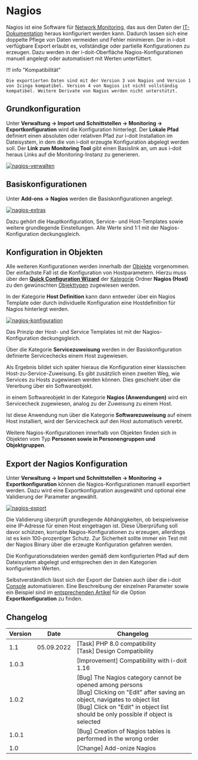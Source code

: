 # Nagios

Nagios ist eine Software für [Network Monitoring](index.md), das aus den Daten der [IT-Dokumentation](../../glossar.md) heraus konfiguriert werden kann. Dadurch lassen sich eine doppelte Pflege von Daten vermeiden und Fehler minimieren. Der in i-doit verfügbare Export erlaubt es, vollständige oder partielle Konfigurationen zu erzeugen. Dazu werden in der i-doit-Oberfläche Nagios-Konfigurationen manuell angelegt oder automatisiert mit Werten unterfüttert.

!!! info "Kompatibilität"

    Die exportierten Daten sind mit der Version 3 von Nagios und Version 1 von Icinga kompatibel. Version 4 von Nagios ist nicht vollständig kompatibel. Weitere Derivate von Nagios werden nicht unterstützt.

## Grundkonfiguration

Unter **Verwaltung → Import und Schnittstellen → Monitoring → Exportkonfiguration** wird die Konfiguration hinterlegt. Der **Lokale Pfad** definiert einen absoluten oder relativen Pfad zur i-doit Installation im Dateisystem, in dem die von i-doit erzeugte Konfiguration abgelegt werden soll. Der **Link zum Monitoring Tool** gibt einen Basislink an, um aus i-doit heraus Links auf die Monitoring-Instanz zu generieren.

[![nagios-verwalten](../../assets/images/de/automatisierung-und-integration/network-monitoring/nagios/1-nag.png)](../../assets/images/de/automatisierung-und-integration/network-monitoring/nagios/1-nag.png)

## Basiskonfigurationen

Unter **Add-ons → Nagios** werden die Basiskonfigurationen angelegt.

[![nagios-extras](../../assets/images/de/automatisierung-und-integration/network-monitoring/nagios/2-nag.png)](../../assets/images/de/automatisierung-und-integration/network-monitoring/nagios/2-nag.png)

Dazu gehört die Hauptkonfiguration, Service- und Host-Templates sowie weitere grundlegende Einstellungen. Alle Werte sind 1:1 mit der Nagios-Konfiguration deckungsgleich.

## Konfiguration in Objekten

Alle weiteren Konfigurationen werden innerhalb der [Objekte](../../grundlagen/struktur-it-dokumentation.md) vorgenommen. Der einfachste Fall ist die Konfiguration von Hostparametern. Hierzu muss über den [**Quick Configuration Wizard**](../../grundlagen/zurodnung-von-kategorien-zu-objekttypen.md) der [Kategorie](../../grundlagen/struktur-it-dokumentation.md) Ordner **Nagios (Host)** zu den gewünschten [Objekttypen](../../grundlagen/struktur-it-dokumentation.md) zugewiesen werden.

In der Kategorie **Host Definition** kann dann entweder über ein Nagios Template oder durch individuelle Konfiguration eine Hostdefinition für Nagios hinterlegt werden.

[![nagios-konfiguration](../../assets/images/de/automatisierung-und-integration/network-monitoring/nagios/3-nag.png)](../../assets/images/de/automatisierung-und-integration/network-monitoring/nagios/3-nag.png)

Das Prinzip der Host- und Service Templates ist mit der Nagios-Konfiguration deckungsgleich.

Über die Kategorie **Servicezuweisung** werden in der Basiskonfiguration definierte Servicechecks einem Host zugewiesen.

Als Ergebnis bildet sich später hieraus die Konfiguration einer klassischen Host-zu-Service-Zuweisung. Es gibt zusätzlich einen zweiten Weg, wie Services zu Hosts zugewiesen werden können. Dies geschieht über die Vererbung über ein Softwareobjekt.

in einem Softwareobjekt in der Kategorie **Nagios (Anwendungen)** wird ein Servicecheck zugewiesen, analog zu der Zuweisung zu einem Host.

Ist diese Anwendung nun über die Kategorie **Softwarezuweisung** auf einem Host installiert, wird der Servicecheck auf den Host automatisch vererbt.

Weitere Nagios-Konfigurationen innerhalb von Objekten finden sich in Objekten vom Typ **Personen sowie in Personengruppen und Objektgruppen**.


## Export der Nagios Konfiguration

Unter **Verwaltung → Import und Schnittstellen → Monitoring → Exportkonfiguration** können die Nagios-Konfigurationen manuell exportiert werden. Dazu wird eine Exportkonfiguration ausgewählt und optional eine Validierung der Parameter angewählt.

[![nagios-export](../../assets/images/de/automatisierung-und-integration/network-monitoring/nagios/4-nag.png)](../../assets/images/de/automatisierung-und-integration/network-monitoring/nagios/4-nag.png)

Die Validierung überprüft grundlegende Abhängigkeiten, ob beispielsweise eine IP-Adresse für einen Host eingetragen ist. Diese Überprüfung soll davor schützen, korrupte Nagios-Konfigurationen zu erzeugen, allerdings ist es kein 100-prozentiger Schutz. Zur Sicherheit sollte immer ein Test mit der Nagios Binary über die erzeugte Konfiguration gefahren werden.

Die Konfigurationsdateien werden gemäß dem konfigurierten Pfad auf dem Dateisystem abgelegt und entsprechen den in den Kategorien konfigurierten Werten.

Selbstverständlich lässt sich der Export der Dateien auch über die i-doit [Console](../cli/console/index.md) automatisieren. Eine Beschreibung der einzelnen Parameter sowie ein Beispiel sind im [entsprechenden Artikel](../cli/console/optionen-und-parameter-der-console.md#nagios-export) für die Option **Exportkonfiguration** zu finden.

## Changelog

| Version | Date | Changelog |
| --- | --- | --- |
| 1.1 | 05.09.2022 | \[Task\] PHP 8.0 compatibility  <br>\[Task\] Design Compatibility |
| 1.0.3 |     | \[Improvement\] Compatibility with i-doit 1.16 |
| 1.0.2 |     | \[Bug\] The Nagios category cannot be opened among persons  <br>\[Bug\] Clicking on "Edit" after saving an object, navigates to object list  <br>\[Bug\] Click on "Edit" in object list should be only possible if object is selected |
| 1.0.1 |     | \[Bug\] Creation of Nagios tables is performed in the wrong order |
| 1.0 |     | \[Change\] Add-onize Nagios |
